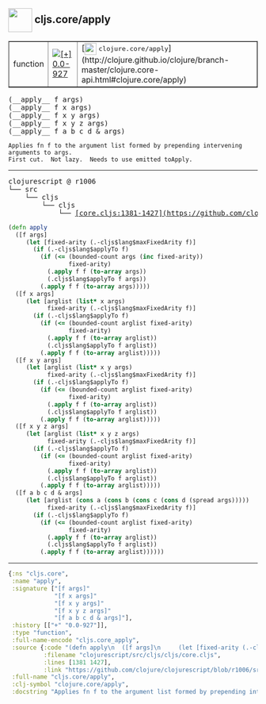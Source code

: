 ## <img width="48px" valign="middle" src="http://i.imgur.com/Hi20huC.png"> cljs.core/apply

 <table border="1">
<tr>
<td>function</td>
<td><a href="https://github.com/cljsinfo/api-refs/tree/0.0-927"><img valign="middle" alt="[+] 0.0-927" src="https://img.shields.io/badge/+-0.0--927-lightgrey.svg"></a> </td>
<td>
[<img height="24px" valign="middle" src="http://i.imgur.com/1GjPKvB.png"> <samp>clojure.core/apply</samp>](http://clojure.github.io/clojure/branch-master/clojure.core-api.html#clojure.core/apply)
</td>
</tr>
</table>

 <samp>
(__apply__ f args)<br>
(__apply__ f x args)<br>
(__apply__ f x y args)<br>
(__apply__ f x y z args)<br>
(__apply__ f a b c d & args)<br>
</samp>

```
Applies fn f to the argument list formed by prepending intervening arguments to args.
First cut.  Not lazy.  Needs to use emitted toApply.
```

---

 <pre>
clojurescript @ r1006
└── src
    └── cljs
        └── cljs
            └── <ins>[core.cljs:1381-1427](https://github.com/clojure/clojurescript/blob/r1006/src/cljs/cljs/core.cljs#L1381-L1427)</ins>
</pre>

```clj
(defn apply
  ([f args]
     (let [fixed-arity (.-cljs$lang$maxFixedArity f)]
       (if (.-cljs$lang$applyTo f)
         (if (<= (bounded-count args (inc fixed-arity))
                 fixed-arity)
           (.apply f f (to-array args))
           (.cljs$lang$applyTo f args))
         (.apply f f (to-array args)))))
  ([f x args]
     (let [arglist (list* x args)
           fixed-arity (.-cljs$lang$maxFixedArity f)]
       (if (.-cljs$lang$applyTo f)
         (if (<= (bounded-count arglist fixed-arity)
                 fixed-arity)
           (.apply f f (to-array arglist))
           (.cljs$lang$applyTo f arglist))
         (.apply f f (to-array arglist)))))
  ([f x y args]
     (let [arglist (list* x y args)
           fixed-arity (.-cljs$lang$maxFixedArity f)]
       (if (.-cljs$lang$applyTo f)
         (if (<= (bounded-count arglist fixed-arity)
                 fixed-arity)
           (.apply f f (to-array arglist))
           (.cljs$lang$applyTo f arglist))
         (.apply f f (to-array arglist)))))
  ([f x y z args]
     (let [arglist (list* x y z args)
           fixed-arity (.-cljs$lang$maxFixedArity f)]
       (if (.-cljs$lang$applyTo f)
         (if (<= (bounded-count arglist fixed-arity)
                 fixed-arity)
           (.apply f f (to-array arglist))
           (.cljs$lang$applyTo f arglist))
         (.apply f f (to-array arglist)))))
  ([f a b c d & args]
     (let [arglist (cons a (cons b (cons c (cons d (spread args)))))
           fixed-arity (.-cljs$lang$maxFixedArity f)]
       (if (.-cljs$lang$applyTo f)
         (if (<= (bounded-count arglist fixed-arity)
                 fixed-arity)
           (.apply f f (to-array arglist))
           (.cljs$lang$applyTo f arglist))
         (.apply f f (to-array arglist))))))
```


---

```clj
{:ns "cljs.core",
 :name "apply",
 :signature ["[f args]"
             "[f x args]"
             "[f x y args]"
             "[f x y z args]"
             "[f a b c d & args]"],
 :history [["+" "0.0-927"]],
 :type "function",
 :full-name-encode "cljs.core_apply",
 :source {:code "(defn apply\n  ([f args]\n     (let [fixed-arity (.-cljs$lang$maxFixedArity f)]\n       (if (.-cljs$lang$applyTo f)\n         (if (<= (bounded-count args (inc fixed-arity))\n                 fixed-arity)\n           (.apply f f (to-array args))\n           (.cljs$lang$applyTo f args))\n         (.apply f f (to-array args)))))\n  ([f x args]\n     (let [arglist (list* x args)\n           fixed-arity (.-cljs$lang$maxFixedArity f)]\n       (if (.-cljs$lang$applyTo f)\n         (if (<= (bounded-count arglist fixed-arity)\n                 fixed-arity)\n           (.apply f f (to-array arglist))\n           (.cljs$lang$applyTo f arglist))\n         (.apply f f (to-array arglist)))))\n  ([f x y args]\n     (let [arglist (list* x y args)\n           fixed-arity (.-cljs$lang$maxFixedArity f)]\n       (if (.-cljs$lang$applyTo f)\n         (if (<= (bounded-count arglist fixed-arity)\n                 fixed-arity)\n           (.apply f f (to-array arglist))\n           (.cljs$lang$applyTo f arglist))\n         (.apply f f (to-array arglist)))))\n  ([f x y z args]\n     (let [arglist (list* x y z args)\n           fixed-arity (.-cljs$lang$maxFixedArity f)]\n       (if (.-cljs$lang$applyTo f)\n         (if (<= (bounded-count arglist fixed-arity)\n                 fixed-arity)\n           (.apply f f (to-array arglist))\n           (.cljs$lang$applyTo f arglist))\n         (.apply f f (to-array arglist)))))\n  ([f a b c d & args]\n     (let [arglist (cons a (cons b (cons c (cons d (spread args)))))\n           fixed-arity (.-cljs$lang$maxFixedArity f)]\n       (if (.-cljs$lang$applyTo f)\n         (if (<= (bounded-count arglist fixed-arity)\n                 fixed-arity)\n           (.apply f f (to-array arglist))\n           (.cljs$lang$applyTo f arglist))\n         (.apply f f (to-array arglist))))))",
          :filename "clojurescript/src/cljs/cljs/core.cljs",
          :lines [1381 1427],
          :link "https://github.com/clojure/clojurescript/blob/r1006/src/cljs/cljs/core.cljs#L1381-L1427"},
 :full-name "cljs.core/apply",
 :clj-symbol "clojure.core/apply",
 :docstring "Applies fn f to the argument list formed by prepending intervening arguments to args.\nFirst cut.  Not lazy.  Needs to use emitted toApply."}

```
